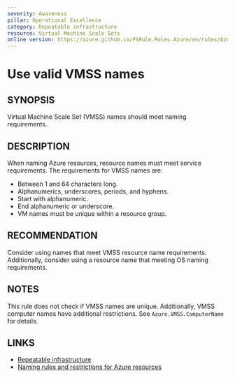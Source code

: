 ```yaml
---
severity: Awareness
pillar: Operational Excellence
category: Repeatable infrastructure
resource: Virtual Machine Scale Sets
online version: https://azure.github.io/PSRule.Rules.Azure/en/rules/Azure.VMSS.Name/
---
```


# Use valid VMSS names

## SYNOPSIS

Virtual Machine Scale Set (VMSS) names should meet naming requirements.

## DESCRIPTION

When naming Azure resources, resource names must meet service requirements.
The requirements for VMSS names are:

- Between 1 and 64 characters long.
- Alphanumerics, underscores, periods, and hyphens.
- Start with alphanumeric.
- End alphanumeric or underscore.
- VM names must be unique within a resource group.

## RECOMMENDATION

Consider using names that meet VMSS resource name requirements.
Additionally, consider using a resource name that meeting OS naming requirements.

## NOTES

This rule does not check if VMSS names are unique.
Additionally, VMSS computer names have additional restrictions.
See `Azure.VMSS.ComputerName` for details.

## LINKS

- [Repeatable infrastructure](https://learn.microsoft.com/azure/architecture/framework/devops/automation-infrastructure)
- [Naming rules and restrictions for Azure resources](https://docs.microsoft.com/azure/azure-resource-manager/management/resource-name-rules)
